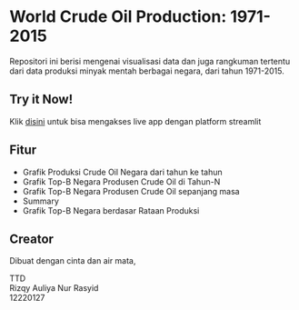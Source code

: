 # World Crude Oil Production: 1971-2015
Repositori ini berisi mengenai visualisasi data dan juga rangkuman tertentu dari data produksi minyak mentah berbagai negara, dari tahun 1971-2015.

## Try it Now!
Klik [disini](https://share.streamlit.io/rizqya3121/world-crude-oil-production/main/uas_12220127_Rizqy_Auliya_Nur_Rasyid.py) untuk bisa mengakses live app dengan platform streamlit

## Fitur
- Grafik Produksi Crude Oil Negara dari tahun ke tahun  
- Grafik Top-B Negara Produsen Crude Oil di Tahun-N  
- Grafik Top-B Negara Produsen Crude Oil sepanjang masa  
- Summary  
- Grafik Top-B Negara berdasar Rataan Produksi 

## Creator
Dibuat dengan cinta dan air mata,  
  
  
TTD  
Rizqy Auliya Nur Rasyid  
12220127
